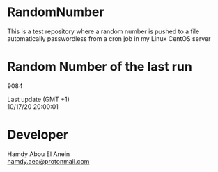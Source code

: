 # RandomNumber    
This is a test repository where a random number is pushed to a file automatically passwordless from a cron job in my Linux CentOS server    
# Random Number of the last run   
9084
      
Last update (GMT +1)    
10/17/20 20:00:01
# Developer    
Hamdy Abou El Anein   
hamdy.aea@protonmail.com
